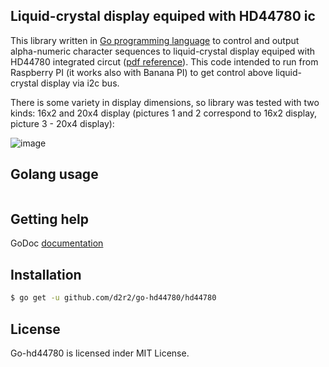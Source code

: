 ## Liquid-crystal display equiped with HD44780 ic

This library written in [Go programming language](https://golang.org/) to control and output alpha-numeric character sequences to liquid-crystal display equiped with HD44780 integrated circut ([pdf reference](https://raw.github.com/d2r2/go-hd44780/master/docs/HD44780.pdf)). This code intended to run from Raspberry PI (it works also with Banana PI) to get control above liquid-crystal display via i2c bus.

There is some variety in display dimensions, so library was tested with two kinds: 16x2 and 20x4 display (pictures 1 and 2 correspond to 16x2 display, picture 3 - 20x4 display):

![image](https://raw.github.com/d2r2/go-hd44780/master/docs/16x2_20x4.jpg)

## Golang usage

```go
```

## Getting help

GoDoc [documentation](http://godoc.org/github.com/d2r2/go-hd44780/hd44780)

## Installation

```bash
$ go get -u github.com/d2r2/go-hd44780/hd44780
```
## License

Go-hd44780 is licensed inder MIT License.
